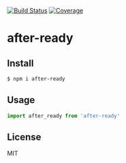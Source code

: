 [![Build Status](https://travis-ci.org/kaelzhang/after-ready.svg?branch=master)](https://travis-ci.org/kaelzhang/after-ready)
[![Coverage](https://codecov.io/gh/kaelzhang/after-ready/branch/master/graph/badge.svg)](https://codecov.io/gh/kaelzhang/after-ready)
<!-- optional appveyor tst
[![Windows Build Status](https://ci.appveyor.com/api/projects/status/github/kaelzhang/after-ready?branch=master&svg=true)](https://ci.appveyor.com/project/kaelzhang/after-ready)
-->
<!-- optional npm version
[![NPM version](https://badge.fury.io/js/after-ready.svg)](http://badge.fury.io/js/after-ready)
-->
<!-- optional npm downloads
[![npm module downloads per month](http://img.shields.io/npm/dm/after-ready.svg)](https://www.npmjs.org/package/after-ready)
-->
<!-- optional dependency status
[![Dependency Status](https://david-dm.org/kaelzhang/after-ready.svg)](https://david-dm.org/kaelzhang/after-ready)
-->

# after-ready

<!-- description -->

## Install

```sh
$ npm i after-ready
```

## Usage

```js
import after_ready from 'after-ready'
```

## License

MIT
